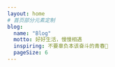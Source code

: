 ```yaml
---
layout: home
# 首页部分元素定制
blog:
  name: "Blog"
  motto: 好好生活，慢慢相遇
  inspiring: 不要辜负本该奋斗的青春💪
  pageSize: 6
---
```

